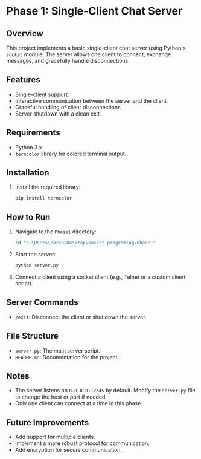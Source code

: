 # Phase 1: Single-Client Chat Server

## Overview
This project implements a basic single-client chat server using Python's `socket` module. The server allows one client to connect, exchange messages, and gracefully handle disconnections.

## Features
- Single-client support.
- Interactive communication between the server and the client.
- Graceful handling of client disconnections.
- Server shutdown with a clean exit.

## Requirements
- Python 3.x
- `termcolor` library for colored terminal output.

## Installation
1. Install the required library:
   ```bash
   pip install termcolor
   ```

## How to Run
1. Navigate to the `Phase1` directory:
   ```bash
   cd "c:\Users\Parsa\Desktop\socket programing\Phase1"
   ```
2. Start the server:
   ```bash
   python server.py
   ```
3. Connect a client using a socket client (e.g., Telnet or a custom client script).

## Server Commands
- `/exit`: Disconnect the client or shut down the server.

## File Structure
- `server.py`: The main server script.
- `README.md`: Documentation for the project.

## Notes
- The server listens on `0.0.0.0:12345` by default. Modify the `server.py` file to change the host or port if needed.
- Only one client can connect at a time in this phase.

## Future Improvements
- Add support for multiple clients.
- Implement a more robust protocol for communication.
- Add encryption for secure communication.
